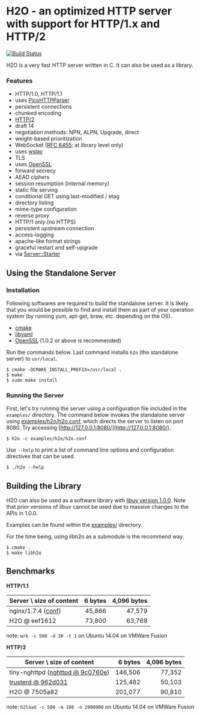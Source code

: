 H2O - an optimized HTTP server with support for HTTP/1.x and HTTP/2
===

[![Build Status](https://travis-ci.org/h2o/h2o.svg?branch=master)](https://travis-ci.org/h2o/h2o)

H2O is a very fast HTTP server written in C.  It can also be used as a library.

### Features

- HTTP/1.0, HTTP/1.1
 - uses [PicoHTTPParser](https://github.com/h2o/picohttpparser)
 - persistent connections
 - chunked encoding
- [HTTP/2](http://http2.github.io/)
 - draft 14
 - negotiation methods: NPN, ALPN, Upgrade, direct
 - weight-based prioritization
- WebSocket ([RFC 6455](http://www.ietf.org/rfc/rfc6455.txt); at library level only)
 - uses [wslay](https://github.com/tatsuhiro-t/wslay/)
- TLS
 - uses [OpenSSL](https://www.openssl.org/)
 - forward secrecy
 - AEAD ciphers
 - session resumption (internal memory)
- static file serving
 - conditional GET using last-modified / etag
 - directory listing
 - mime-type configuration
- reverse proxy
 - HTTP/1 only (no HTTPS)
 - persistent upstream connection
- access-logging
 - apache-like format strings
- graceful restart and self-upgrade
 - via [Server::Starter](http://search.cpan.org/~kazuho/Server-Starter-0.17/start_server)

Using the Standalone Server
---

### Installation

Following softwares are required to build the standalone server.  It is likely that you would be possible to find and install them as part of your operation system (by running yum, apt-get, brew, etc. depending on the OS).

- [cmake](http://www.cmake.org/)
- [libyaml](http://pyyaml.org/wiki/LibYAML)
- [OpenSSL](https://www.openssl.org/) (1.0.2 or above is recommended)

Run the commands below.  Last command installs `h2o` (the standalone server) to `usr/local`.

```
$ cmake -DCMAKE_INSTALL_PREFIX=/usr/local .
$ make
$ sudo make install
```

### Running the Server

First, let's try running the server using a configuration file included in the `examples/` directory.  The command below invokes the standalone server using [examples/h2o/h2o.conf](https://github.com/kazuho/h2o/blob/master/examples/h2o/h2o.conf), which directs the server to listen on port 8080.  Try accessing [http://127.0.0.1:8080/](http://127.0.0.1:8080/).

```
$ h2o -c examples/h2o/h2o.conf
```

Use `--help` to print a list of command line options and configuration directives that can be used.

```
$ ./h2o --help
```

Building the Library
---

H2O can also be used as a software library with [libuv version 1.0.0](https://github.com/joyent/libuv).
Note that prior versions of libuv cannot be used due to massive changes to the APIs in 1.0.0.

Examples can be found within the [examples/](https://github.com/kazuho/h2o/blob/master/examples/) directory.

For the time being, using libh2o as a submodule is the recommend way.

```
$ cmake .
$ make libh2o
```

Benchmarks
---

__HTTP/1.1__

|Server \ size of content|6 bytes|4,096 bytes|
|------------------------|------:|----------:|
|nginx/1.7.4 ([conf](https://gist.github.com/kazuho/c9c12021567e3ab83809))            | 45,866|     47,579|
|H2O @ eef1612           | 73,800|     63,768|

note: `wrk -c 500 -d 30 -t 1` on Ubuntu 14.04 on VMWare Fusion

__HTTP/2__

|Server \ size of content|6 bytes|4,096 bytes|
|------------------------|------:|----------:|
|tiny-nghttpd ([nghttpd @ 9c0760e](https://github.com/tatsuhiro-t/nghttp2/)) |146,506|77,352|
|[trusterd @ 962d031](https://github.com/matsumoto-r/trusterd) |125,482|50,103|
|H2O @ 7505a82           |201,077|     90,810|

note: `h2load -c 500 -m 100 -n 2000000` on Ubuntu 14.04 on VMWare Fusion
